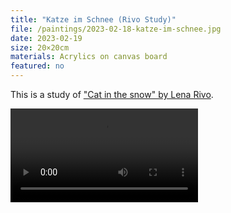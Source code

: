 ```yaml
---
title: "Katze im Schnee (Rivo Study)"
file: /paintings/2023-02-18-katze-im-schnee.jpg
date: 2023-02-19
size: 20×20cm
materials: Acrylics on canvas board
featured: no
---
```


This is a study of ["Cat in the snow" by Lena Rivo](https://www.lenarivo.com/gouache-gallery?itemId=qd1qdip1okxnkiuy8daqmwrw2mytrt).

![Work-in-progress animation](/paintings/2023-02-18-katze-im-schnee.mp4)